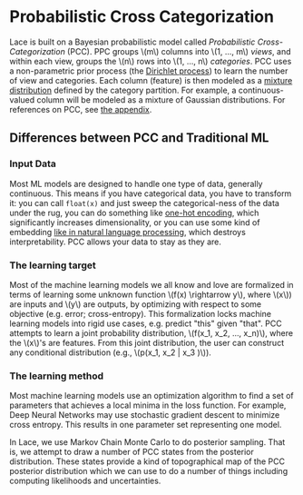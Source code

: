 # Probabilistic Cross Categorization

Lace is built on a Bayesian probabilistic model called *Probabilistic
Cross-Categorization* (PCC). PPC groups \\(m\\) columns into \\(1, ..., m\\)
*views*, and within each view, groups the \\(n\\) rows into \\(1, ..., n\\)
*categories*. PCC uses a non-parametric prior process (the [Dirichlet
process](https://en.wikipedia.org/wiki/Dirichlet_process)) to learn the number
of view and categories. Each column (feature) is then modeled as a [mixture
distribution](https://en.wikipedia.org/wiki/Mixture_model) defined by the
category partition. For example, a continuous-valued column will be modeled as
a mixture of Gaussian distributions. For references on PCC, see [the appendix](/glossary.md).

## Differences between PCC and Traditional ML

### Input Data

Most ML models are designed to handle one type of data, generally continuous.
This means if you have categorical data, you have to transform it: you can call
`float(x)` and just sweep the categorical-ness of the data under the rug, you
can do something like [one-hot
encoding](https://en.wikipedia.org/wiki/One-hot), which significantly increases 
dimensionality, or you can use some kind of embedding [like in
natural language processing](https://en.wikipedia.org/wiki/Word_embedding),
which destroys interpretability. PCC allows your data to stay as they are.

### The learning target

Most of the machine learning models we all know and love are formalized in
terms of learning some unknown function \\(f(x) \rightarrow y\\), where
\\(x\\)) are inputs and \\(y\\) are outputs, by optimizing with respect to some
objective (e.g. error; cross-entropy). This formalization locks machine
learning models into rigid use cases, e.g. predict "this" given "that". PCC
attempts to learn a joint probability distribution, \\(f(x_1, x_2, ...,
x_n)\\), where the \\(x\\)'s are features. From this joint distribution, the
user can construct any conditional distribution (e.g., \\(p(x_1, x_2 | x_3
)\\)). 

### The learning method

Most machine learning models use an optimization algorithm to find a set of
parameters that achieves a local minima in the loss function. For example, Deep
Neural Networks may use stochastic gradient descent to minimize cross entropy.
This results in one parameter set representing one model.

In Lace, we use Markov Chain Monte Carlo to do posterior sampling. That is, we
attempt to draw a number of PCC states from the posterior distribution. These
states provide a kind of topographical map of the PCC posterior distribution
which we can use to do a number of things including computing likelihoods and
uncertainties.
